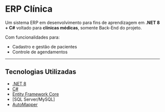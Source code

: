 #  ERP Clínica

Um sistema ERP em desenvolvimento para fins de aprendizagem em **.NET 8 + C#** voltado para **clínicas médicas**, somente Back-End do projeto.

Com funcionalidades para:

- Cadastro e gestão de pacientes 
- Controle de agendamentos 

---

##  Tecnologias Utilizadas

- [.NET 8](https://dotnet.microsoft.com/)
- [C#](https://learn.microsoft.com/dotnet/csharp/)
- [Entity Framework Core](https://learn.microsoft.com/ef/)
- [SQL Server/MySQL] 
- [AutoMapper](https://automapper.org/)


